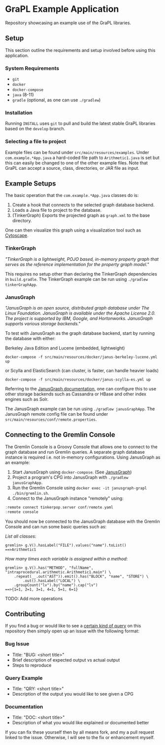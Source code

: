 # GraPL Example Application

Repository showcasing an example use of the GraPL libraries.

## Setup

This section outline the requirements and setup involved before using this application.

### System Requirements

* `git`
* `docker`
* `docker-compose`
* `java` (8-11)
* `gradle` (optional, as one can use `./gradlew`)

### Installation

Running `INSTALL` uses `git` to pull and build the latest stable GraPL libraries based on the `develop` branch.

### Selecting a file to project

Example files can be found under `src/main/resources/examples`. Under `com.example.*App.java` a hard-coded file path to 
`Arithmetic1.java` is set but this can easily be changed to one of the other example files. Note that GraPL can accept
a source, class, directories, or JAR file as input.

## Example Setups

The basic operation that the `com.example.*App.java` classes do is:

1) Create a hook that connects to the selected graph database backend.
2) Loads a Java file to project to the database.
3) (TinkerGraph) Exports the projected graph as `graph.xml` to the base directory.

One can then visualize this graph using a visualization tool such as [Cytoscape](https://cytoscape.org/).

### TinkerGraph

_"TinkerGraph is a lightweight, POJO based, in-memory property graph that serves as the reference implementation for the 
property graph model."_ 

This requires no setup other than declaring the TinkerGraph dependencies in `build.gradle`. The 
TinkerGraph example can be run using `./gradlew tinkerGraphApp`.

### JanusGraph

_"JanusGraph is an open source, distributed graph database under The Linux Foundation. JanusGraph is available under the
Apache License 2.0. The project is supported by IBM, Google, and Hortonworks. JanusGraph supports various storage 
backends."_

To test with JanusGraph as the graph database backend, start by running the database with either:

Berkeley Java Edition and Lucene (embedded, lightweight)
```
docker-compose -f src/main/resources/docker/janus-berkeley-lucene.yml up
```
or Scylla and ElasticSearch (can cluster, is faster, can handle heavier loads)
```
docker-compose -f src/main/resources/docker/janus-scylla-es.yml up
```

Referring to the [JanusGraph documentation](https://docs.janusgraph.org/), one can configure this to use other storage 
backends such as Cassandra or HBase and other index engines such as Solr.

The JanusGraph example can be run using `./gradlew janusGraphApp`. The JanusGraph remote config file can be found under 
`src/main/resources/conf/remote.properties`.

## Connecting to the Gremlin Console

The Gremlin Console is a Groovy Console that allows one to connect to the graph database and run Gremlin queries. A 
separate graph database instance is required i.e. not in-memory configurations. Using JanusGraph as an example:

1) Start JanusGraph using `docker-compose`. (See [JanusGraph](#janusgraph))
2) Project a program's CPG into JanusGraph with `./gradlew janusGraphApp`.
3) Run the Gremlin Console using `docker exec -it janusgraph-grapl ./bin/gremlin.sh`.
4) Connect to the JanusGraph instance "remotely" using:
```groovy
:remote connect tinkerpop.server conf/remote.yaml
:remote console
```

You should now be connected to the JanusGraph database with the Gremlin Console and can run some basic queries such as:

*List all classes*:
```
gremlin> g.V().hasLabel("FILE").values("name").toList()
==>Arithmetic1
```
*How many times each variable is assigned within a method*:
```
gremlin> g.V().has("METHOD", "fullName", "intraprocedural.arithmetic.Arithmetic1.main") \
    .repeat(__.out("AST")).emit().has("BLOCK", "name", "STORE") \
        .out().hasLabel("LOCAL") \
    .groupCount("lv").by("name").cap("lv")
==>{1=1, 2=1, 3=1, 4=1, 5=1, 6=1}
```

TODO: Add more operations

## Contributing

If you find a bug or would like to see a [certain kind of query](#connecting-to-the-gremlin-console) on this repository
then simply open up an issue with the following format:
### Bug Issue
* Title: "BUG: \<short title\>"
* Brief description of expected output vs actual output
* Steps to reproduce
### Query Example
* Title: "QRY: \<short title\>"
* Description of the output you would like to see given a CPG
### Documentation
* Title: "DOC: \<short title\>"
* Description of what you would like explained or documented better

If you can fix these yourself then by all means fork, and my a pull request linked to the issue. Otherwise, I will see to 
the fix or enhancement myself.
